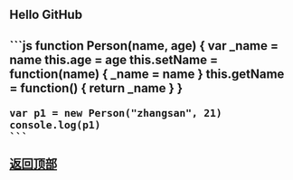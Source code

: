 
<h2 id='obj'>Hello GitHub<h2>	
	```js
	function Person(name, age) {
	  var _name = name
	  this.age = age
	  this.setName = function(name) {
	    _name = name
	  }
	  this.getName = function() {
	    return _name
	  }
	}

	var p1 = new Person("zhangsan", 21)
	console.log(p1)
	```
[返回顶部](#obj) 
	


    
